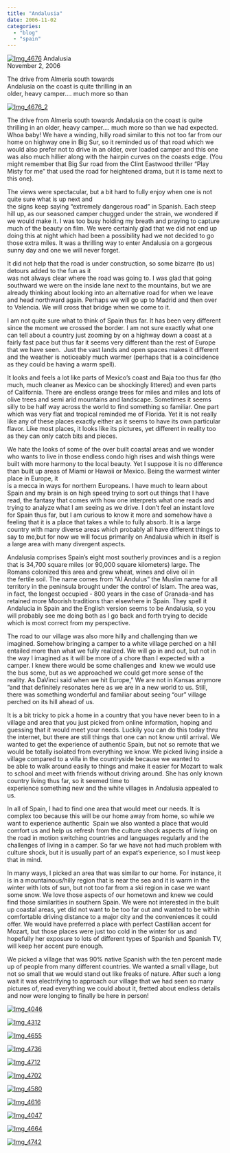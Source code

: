 ```yaml
---
title: "Andalusia"
date: 2006-11-02
categories: 
  - "blog"
  - "spain"
---
```


 [![Img_4676](http://soultravelers3new.local/images/2008/04/24/img_4676.png "Img_4676")](https://pub-ac94b3f306b24c0dba4238943c97f2e1.r2.dev/photos/uncategorized/2008/04/24/img_4676.png) Andalusia  
November 2, 2006

The drive from Almeria south towards  
Andalusia on the coast is quite thrilling in an  
older, heavy camper.... much more so than

<!--more-->

[![Img_4676_2](http://soultravelers3new.local/images/2008/04/24/img_4676_2.png "Img_4676_2")](https://pub-ac94b3f306b24c0dba4238943c97f2e1.r2.dev/photos/uncategorized/2008/04/24/img_4676_2.png)

The drive from Almeria south towards Andalusia on the coast is quite thrilling in an older, heavy camper.... much more so than we had expected. Whoa baby! We have a winding, hilly road similar to this not too far from our home on highway one in Big Sur, so it reminded us of that road which we would also prefer not to drive in an older, over loaded camper and this one was also much hillier along with the hairpin curves on the coasts edge. (You might remember that Big Sur road from the Clint Eastwood thriller “Play Misty for me” that used the road for heightened drama, but it is tame next to this one).

The views were spectacular, but a bit hard to fully enjoy when one is not quite sure what is up next and  
the signs keep saying “extremely dangerous road” in Spanish. Each steep hill up, as our seasoned camper chugged under the strain, we wondered if we would make it. I was too busy holding my breath and praying to capture much of the beauty on film. We were certainly glad that we did not end up doing this at night which had been a possibility had we not decided to go those extra miles. It was a thrilling way to enter Andalusia on a gorgeous sunny day and one we will never forget.

It did not help that the road is under construction, so some bizarre (to us) detours added to the fun as it  
was not always clear where the road was going to. I was glad that going southward we were on the inside lane next to the mountains, but we are already thinking about looking into an alternative road for when we leave and head northward again. Perhaps we will go up to Madrid and then over to Valencia. We will cross that bridge when we come to it.

I am not quite sure what to think of Spain thus far. It has been very different since the moment we crossed the border. I am not sure exactly what one can tell about a country just zooming by on a highway down a coast at a fairly fast pace but thus far it seems very different than the rest of Europe that we have seen.  Just the vast lands and open spaces makes it different and the weather is noticeably much warmer (perhaps that is a coincidence as they could be having a warm spell).

It looks and feels a lot like parts of Mexico’s coast and Baja too thus far (tho much, much cleaner as Mexico can be shockingly littered) and even parts of California. There are endless orange trees for miles and miles and lots of olive trees and semi arid mountains and landscape. Sometimes it seems silly to be half way across the world to find something so familiar. One part which was very flat and tropical reminded me of Florida. Yet it is not really like any of these places exactly either as it seems to have its own particular flavor. Like most places, it looks like its pictures, yet different in reality too as they can only catch bits and pieces.

We hate the looks of some of the over built coastal areas and we wonder who wants to live in those endless condo high rises and wish things were built with more harmony to the local beauty. Yet I suppose it is no difference than built up areas of Miami or Hawaii or Mexico. Being the warmest winter place in Europe, it  
is a mecca in ways for northern Europeans. I have much to learn about Spain and my brain is on high speed trying to sort out things that I have read, the fantasy that comes with how one interprets what one reads and trying to analyze what I am seeing as we drive. I don’t feel an instant love for Spain thus far, but I am curious to know it more and somehow have a feeling that it is a place that takes a while to fully absorb. It is a large country with many diverse areas which probably all have different things to say to me,but for now we will focus primarily on Andalusia which in itself is a large area with many divergent aspects.

Andalusia comprises Spain’s eight most southerly provinces and is a region that is 34,700 square miles (or 90,000 square kilometers) large. The Romans colonized this area and grew wheat, wines and olive oil in  
the fertile soil. The name comes from “Al Andulus” the Muslim name for all territory in the peninsula brought under the control of Islam. The area was, in fact, the longest occupied - 800 years in the case of Granada-and has retained more Moorish traditions than elsewhere in Spain. They spell it Andalucia in Spain and the English version seems to be Andalusia, so you will probably see me doing both as I go back and forth trying to decide which is most correct from my perspective.

The road to our village was also more hilly and challenging than we imagined. Somehow bringing a camper to a white village perched on a hill entailed more than what we fully realized. We will go in and out, but not in the way I imagined as it will be more of a chore than I expected with a camper. I knew there would be some challenges and  knew we would use the bus some, but as we approached we could get more sense of the reality. As DaVinci said when we hit Europe,” We are not in Kansas anymore ”and that definitely resonates here as we are in a new world to us. Still, there was something wonderful and familiar about seeing “our” village perched on its hill ahead of us.

It is a bit tricky to pick a home in a country that you have never been to in a village and area that you just picked from online information, hoping and guessing that it would meet your needs. Luckily you can do this today thru the internet, but there are still things that one can not know until arrival. We wanted to get the experience of authentic Spain, but not so remote that we would be totally isolated from everything we know. We picked living inside a village compared to a villa in the countryside because we wanted to  
be able to walk around easily to things and make it easier for Mozart to walk to school and meet with friends without driving around. She has only known country living thus far, so it seemed time to  
experience something new and the white villages in Andalusia appealed to us.

In all of Spain, I had to find one area that would meet our needs. It is complex too because this will be our home away from home, so while we want to experience authentic  Spain we also wanted a place that would comfort us and help us refresh from the culture shock aspects of living on the road in motion switching countries and languages regularly and the challenges of living in a camper. So far we have not had much problem with culture shock, but it is usually part of an expat’s experience, so I must keep that in mind.

In many ways, I picked an area that was similar to our home. For instance, it is in a mountainous/hilly region that is near the sea and it is warm in the winter with lots of sun, but not too far from a ski region in case we want some snow. We love those aspects of our hometown and knew we could find those similarities in southern Spain. We were not interested in the built up coastal areas, yet did not want to be too far out and wanted to be within comfortable driving distance to a major city and the conveniences it could offer. We would have preferred a place with perfect Castillian accent for Mozart, but those places were just too cold in the winter for us and hopefully her exposure to lots of different types of Spanish and Spanish TV, will keep her accent pure enough.

We picked a village that was 90% native Spanish with the ten percent made up of people from many different countries. We wanted a small village, but not so small that we would stand out like freaks of nature. After such a long wait it was electrifying to approach our village that we had seen so many pictures of, read everything we could about it, fretted about endless details and now were longing to finally be here in person!

[![Img_4046](http://soultravelers3new.local/images/2008/04/24/img_4046.png "Img_4046")](https://pub-ac94b3f306b24c0dba4238943c97f2e1.r2.dev/photos/uncategorized/2008/04/24/img_4046.png)

[![Img_4312](http://soultravelers3new.local/images/2008/04/24/img_4312.png "Img_4312")](https://pub-ac94b3f306b24c0dba4238943c97f2e1.r2.dev/photos/uncategorized/2008/04/24/img_4312.png)

[![Img_4655](http://soultravelers3new.local/images/2008/04/24/img_4655.png "Img_4655")](https://pub-ac94b3f306b24c0dba4238943c97f2e1.r2.dev/photos/uncategorized/2008/04/24/img_4655.png)

[![Img_4736](http://soultravelers3new.local/images/2008/04/24/img_4736.png "Img_4736")](https://pub-ac94b3f306b24c0dba4238943c97f2e1.r2.dev/photos/uncategorized/2008/04/24/img_4736.png)

[![Img_4712](http://soultravelers3new.local/images/2008/04/24/img_4712.png "Img_4712")](https://pub-ac94b3f306b24c0dba4238943c97f2e1.r2.dev/photos/uncategorized/2008/04/24/img_4712.png)

[![Img_4702](http://soultravelers3new.local/images/2008/04/24/img_4702.png "Img_4702")](https://pub-ac94b3f306b24c0dba4238943c97f2e1.r2.dev/photos/uncategorized/2008/04/24/img_4702.png)

[![Img_4580](http://soultravelers3new.local/images/2008/04/24/img_4580.png "Img_4580")](https://pub-ac94b3f306b24c0dba4238943c97f2e1.r2.dev/photos/uncategorized/2008/04/24/img_4580.png)

[![Img_4616](http://soultravelers3new.local/images/2008/04/24/img_4616.png "Img_4616")](https://pub-ac94b3f306b24c0dba4238943c97f2e1.r2.dev/photos/uncategorized/2008/04/24/img_4616.png)

[![Img_4047](http://soultravelers3new.local/images/2008/04/24/img_4047.png "Img_4047")](https://pub-ac94b3f306b24c0dba4238943c97f2e1.r2.dev/photos/uncategorized/2008/04/24/img_4047.png)

[![Img_4664](http://soultravelers3new.local/images/2008/04/24/img_4664.png "Img_4664")](https://pub-ac94b3f306b24c0dba4238943c97f2e1.r2.dev/photos/uncategorized/2008/04/24/img_4664.png)

[![Img_4742](http://soultravelers3new.local/images/2008/04/24/img_4742.png "Img_4742")](https://pub-ac94b3f306b24c0dba4238943c97f2e1.r2.dev/photos/uncategorized/2008/04/24/img_4742.png)
